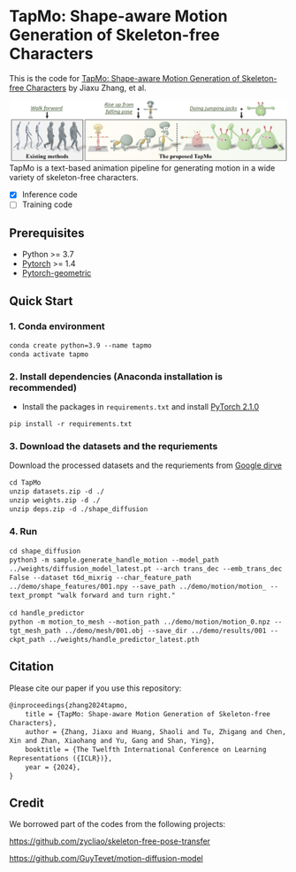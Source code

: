 # TapMo: Shape-aware Motion Generation of Skeleton-free Characters

This is the code for [TapMo: Shape-aware Motion Generation of Skeleton-free Characters](https://arxiv.org/abs/2310.12678) by Jiaxu Zhang, et al.


![](https://github.com/Kebii/Tapmo/blob/main/gifs/teaser.jpg)
TapMo is a text-based animation pipeline for generating motion in a wide variety of skeleton-free characters.

- [x] Inference code
- [ ] Training code
<!-- ![](https://github.com/Kebii/Tapmo/blob/main/gifs/demo1.gif)
![](https://github.com/Kebii/Tapmo/blob/main/gifs/demo2.gif)


An overview of the TapMo pipeline. Given a non-rigged mesh and a motion description input by the user, the Mesh Handle Predictor $\lambda (\cdot)$ predicts mesh handles and skinning weights to control the mesh. The Shape-aware Motion Diffusion $\mu (\cdot)$ generates a text-guided and mesh-specific motion for the character using the motion description and the mesh deformation feature ${f}_{\phi}$ extracted by the Mesh Handle Predictor.
![](https://github.com/Kebii/Tapmo/blob/main/gifs/method.jpg) -->

## Prerequisites
- Python >= 3.7
- [Pytorch](https://pytorch.org/) >= 1.4
- [Pytorch-geometric](https://pytorch-geometric.readthedocs.io/en/latest/notes/installation.html)

## Quick Start
### 1. Conda environment
```
conda create python=3.9 --name tapmo
conda activate tapmo
```

### 2. Install dependencies (Anaconda installation is recommended)
* Install the packages in `requirements.txt` and install [PyTorch 2.1.0](https://pytorch.org/)
```
pip install -r requirements.txt
```

### 3. Download the datasets and the requriements
Download the processed datasets and the requriements from [Google dirve](https://drive.google.com/drive/folders/1qViyiHHSXLD7l3RU-Fp8GSpO25td3oy-?usp=sharing)
```
cd TapMo
unzip datasets.zip -d ./
unzip weights.zip -d ./
unzip deps.zip -d ./shape_diffusion
```

### 4. Run
```
cd shape_diffusion
python3 -m sample.generate_handle_motion --model_path ../weights/diffusion_model_latest.pt --arch trans_dec --emb_trans_dec False --dataset t6d_mixrig --char_feature_path ../demo/shape_features/001.npy --save_path ../demo/motion/motion_ --text_prompt "walk forward and turn right."

cd handle_predictor
python -m motion_to_mesh --motion_path ../demo/motion/motion_0.npz --tgt_mesh_path ../demo/mesh/001.obj --save_dir ../demo/results/001 --ckpt_path ../weights/handle_predictor_latest.pth
```

## Citation
Please cite our paper if you use this repository:
```
@inproceedings{zhang2024tapmo,
    title = {TapMo: Shape-aware Motion Generation of Skeleton-free Characters},
    author = {Zhang, Jiaxu and Huang, Shaoli and Tu, Zhigang and Chen, Xin and Zhan, Xiaohang and Yu, Gang and Shan, Ying},
    booktitle = {The Twelfth International Conference on Learning Representations ({ICLR})},
    year = {2024},
}
```

## Credit
We borrowed part of the codes from the following projects:  

https://github.com/zycliao/skeleton-free-pose-transfer

https://github.com/GuyTevet/motion-diffusion-model
